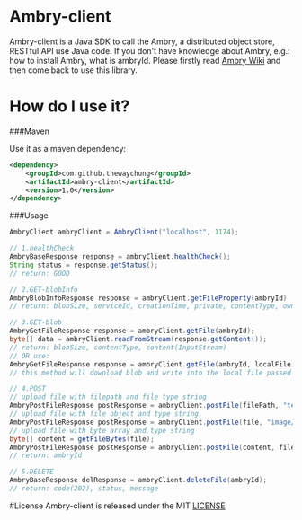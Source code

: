 # Ambry-client
Ambry-client is a Java SDK to call the Ambry, a distributed object store, RESTful API use Java code. If you don't have knowledge about Ambry, e.g.: how to install Ambry, what is ambryId. Please firstly read [Ambry Wiki](https://github.com/linkedin/ambry/wiki) and then come back to use this library.

# How do I use it?

###Maven

Use it as a maven dependency:
```xml
<dependency>
    <groupId>com.github.thewaychung</groupId>
    <artifactId>ambry-client</artifactId>
    <version>1.0</version>
</dependency>
```

###Usage
```Java
AmbryClient ambryClient = AmbryClient("localhost", 1174);

// 1.healthCheck
AmbryBaseResponse response = ambryClient.healthCheck();
String status = response.getStatus();
// return: GOOD

// 2.GET-blobInfo
AmbryBlobInfoResponse response = ambryClient.getFileProperty(ambryId)
// return: blobSize, serviceId, creationTime, private, contentType, ownerId, umDesc

// 3.GET-blob
AmbryGetFileResponse response = ambryClient.getFile(ambryId);
byte[] data = ambryClient.readFromStream(response.getContent());
// return: blobSize, contentType, content(InputStream)
// OR use:
AmbryGetFileResponse response = ambryClient.getFile(ambryId, localFile);
// this method will download blob and write into the local file passed in

// 4.POST
// upload file with filepath and file type string
AmbryPostFileResponse postResponse = ambryClient.postFile(filePath, "text/plain");
// upload file with file object and type string
AmbryPostFileResponse postResponse = ambryClient.postFile(file, "image/jpg");
// upload file with byte array and type string
byte[] content = getFileBytes(file);
AmbryPostFileResponse postResponse = ambryClient.postFile(content, fileTypeString);
// return: ambryId

// 5.DELETE
AmbryBaseResponse delResponse = ambryClient.deleteFile(ambryId);
// return: code(202), status, message
```

#License
Ambry-client is released under the MIT [LICENSE](LICENSE.md)



